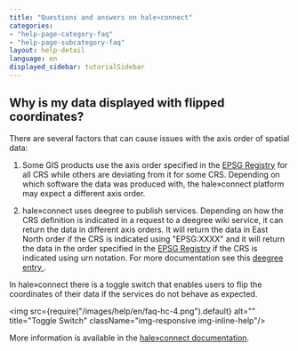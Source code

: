 ```yaml
---
title: "Questions and answers on hale»connect"
categories:
- "help-page-category-faq"
- "help-page-subcategory-faq"
layout: help-detail
language: en
displayed_sidebar: tutorialSidebar
---
```


<h2>Why is my data displayed with flipped coordinates?</h2>

There are several factors that can cause issues with the axis order of spatial data:

1) Some GIS products use the axis order specified in the <a target="_blank" href="https://epsg.org/home.html">EPSG Registry</a> for all CRS while others are deviating from it for some CRS. Depending on which software the data was produced with, the hale»connect platform may expect a different axis order.

2) hale»connect uses deegree to publish services. Depending on how the CRS definition is indicated in a request to a deegree wiki service, it can return the data in different axis orders. It will return the data in East North order if the CRS is indicated using "EPSG:XXXX" and it will return the data in the order specified in the <a target="_blank" href="https://epsg.org/home.html">EPSG Registry</a>  if the CRS is indicated using urn notation. For more documentation see this <a target="_blank" href="https://github.com/deegree/deegree3/wiki/Axis-order-handling">deegree entry </a>.

In hale»connect there is a toggle switch that enables users to flip the coordinates of their data if the services do not behave as expected.

<img src={require("/images/help/en/faq-hc-4.png").default} alt="" title="Toggle Switch" className="img-responsive img-inline-help"/>

More information is available in the <a href="../../references/data/2018-03-08-reference-data-view-services">hale»connect documentation</a>.
